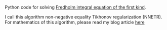 Python code for solving [Fredholm integral equation of the first kind](https://en.wikipedia.org/wiki/Fredholm_integral_equation).

I call this algorithm non-negative equality Tikhonov regularization (NNETR). For mathematics of this algorithm, please read my blog article [here](https://biophyenvpol.wordpress.com/2019/04/22/use-tikhonov-regularization-to-solve-fredholm-integral-equation/)
